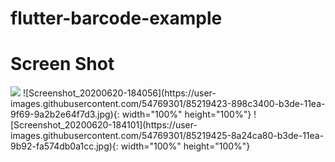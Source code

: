 # flutter-barcode-example

# Screen Shot
<img src="https://user-images.githubusercontent.com/54769301/85219422-885b0700-b3de-11ea-82e8-88513ec41d4e.jpg" style="max-width: 5%">
![Screenshot_20200620-184056](https://user-images.githubusercontent.com/54769301/85219423-898c3400-b3de-11ea-9f69-9a2b2e64f7d3.jpg){: width="100%" height="100%"}
![Screenshot_20200620-184101](https://user-images.githubusercontent.com/54769301/85219425-8a24ca80-b3de-11ea-9b92-fa574db0a1cc.jpg){: width="100%" height="100%"}
